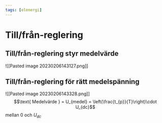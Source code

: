```yaml
---
tags: [elenergi]
---
```

# Till/från-reglering

## Till/från-reglering styr medelvärde
![[Pasted image 20230206143127.png]]

## Till/från-reglering för rätt medelspänning
![[Pasted image 20230206143328.png]]
$$\text{ Medelvärde } = U_{medel} = \left(\frac{t_{p}}{T}\right)\cdot U_{dc}$$mellan 0 och $U_{dc}$
